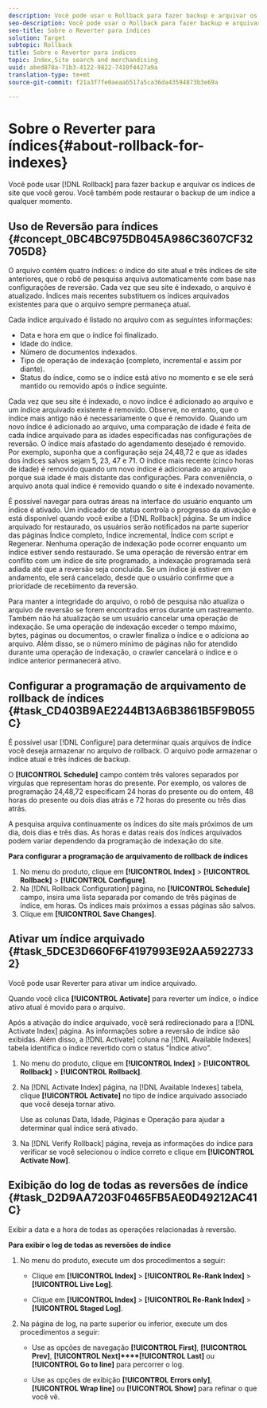```yaml
---
description: Você pode usar o Rollback para fazer backup e arquivar os índices de site que você gerou. Você também pode restaurar o backup de um índice a qualquer momento.
seo-description: Você pode usar o Rollback para fazer backup e arquivar os índices de site que você gerou. Você também pode restaurar o backup de um índice a qualquer momento.
seo-title: Sobre o Reverter para índices
solution: Target
subtopic: Rollback
title: Sobre o Reverter para índices
topic: Index,Site search and merchandising
uuid: abed878a-71b3-4122-9822-7410f4427a9a
translation-type: tm+mt
source-git-commit: f21a3f7fe0aeaab517a5ca36da43594873b3e69a

---
```



# Sobre o Reverter para índices{#about-rollback-for-indexes}

Você pode usar [!DNL Rollback] para fazer backup e arquivar os índices de site que você gerou. Você também pode restaurar o backup de um índice a qualquer momento.

## Uso de Reversão para índices {#concept_0BC4BC975DB045A986C3607CF32705D8}

O arquivo contém quatro índices: o índice do site atual e três índices de site anteriores, que o robô de pesquisa arquiva automaticamente com base nas configurações de reversão. Cada vez que seu site é indexado, o arquivo é atualizado. Índices mais recentes substituem os índices arquivados existentes para que o arquivo sempre permaneça atual.

Cada índice arquivado é listado no arquivo com as seguintes informações:

* Data e hora em que o índice foi finalizado.
* Idade do índice.
* Número de documentos indexados.
* Tipo de operação de indexação (completo, incremental e assim por diante).
* Status do índice, como se o índice está ativo no momento e se ele será mantido ou removido após o índice seguinte.

Cada vez que seu site é indexado, o novo índice é adicionado ao arquivo e um índice arquivado existente é removido. Observe, no entanto, que o índice mais antigo não é necessariamente o que é removido. Quando um novo índice é adicionado ao arquivo, uma comparação de idade é feita de cada índice arquivado para as idades especificadas nas configurações de reversão. O índice mais afastado do agendamento desejado é removido. Por exemplo, suponha que a configuração seja 24,48,72 e que as idades dos índices salvos sejam 5, 23, 47 e 71. O índice mais recente (cinco horas de idade) é removido quando um novo índice é adicionado ao arquivo porque sua idade é mais distante das configurações. Para conveniência, o arquivo anota qual índice é removido quando o site é indexado novamente.

É possível navegar para outras áreas na interface do usuário enquanto um índice é ativado. Um indicador de status controla o progresso da ativação e está disponível quando você exibe a [!DNL Rollback] página. Se um índice arquivado for restaurado, os usuários serão notificados na parte superior das páginas Índice completo, Índice incremental, Índice com script e Regenerar. Nenhuma operação de indexação pode ocorrer enquanto um índice estiver sendo restaurado. Se uma operação de reversão entrar em conflito com um índice de site programado, a indexação programada será adiada até que a reversão seja concluída. Se um índice já estiver em andamento, ele será cancelado, desde que o usuário confirme que a prioridade de recebimento da reversão.

Para manter a integridade do arquivo, o robô de pesquisa não atualiza o arquivo de reversão se forem encontrados erros durante um rastreamento. Também não há atualização se um usuário cancelar uma operação de indexação. Se uma operação de indexação exceder o tempo máximo, bytes, páginas ou documentos, o crawler finaliza o índice e o adiciona ao arquivo. Além disso, se o número mínimo de páginas não for atendido durante uma operação de indexação, o crawler cancelará o índice e o índice anterior permanecerá ativo.

## Configurar a programação de arquivamento de rollback de índices {#task_CD403B9AE2244B13A6B3861B5F9B055C}

É possível usar [!DNL Configure] para determinar quais arquivos de índice você deseja armazenar no arquivo de rollback. O arquivo pode armazenar o índice atual e três índices de backup.

O **[!UICONTROL Schedule]** campo contém três valores separados por vírgulas que representam horas do presente. Por exemplo, os valores de programação 24,48,72 especificam 24 horas do presente ou do ontem, 48 horas do presente ou dois dias atrás e 72 horas do presente ou três dias atrás.

A pesquisa arquiva continuamente os índices do site mais próximos de um dia, dois dias e três dias. As horas e datas reais dos índices arquivados podem variar dependendo da programação de indexação do site.

**Para configurar a programação de arquivamento de rollback de índices**

1. No menu do produto, clique em **[!UICONTROL Index]** > **[!UICONTROL Rollback]** > **[!UICONTROL Configure]**.
1. Na [!DNL Rollback Configuration] página, no **[!UICONTROL Schedule]** campo, insira uma lista separada por comando de três páginas de índice, em horas. Os índices mais próximos a essas páginas são salvos.
1. Clique em **[!UICONTROL Save Changes]**.

## Ativar um índice arquivado {#task_5DCE3D660F6F4197993E92AA59227332}

Você pode usar Reverter para ativar um índice arquivado.

Quando você clica **[!UICONTROL Activate]** para reverter um índice, o índice ativo atual é movido para o arquivo.

Após a ativação do índice arquivado, você será redirecionado para a [!DNL Activate Index] página. As informações sobre a reversão de índice são exibidas. Além disso, a [!DNL Activate] coluna na [!DNL Available Indexes] tabela identifica o índice revertido com o status &quot;Índice ativo&quot;.

1. No menu do produto, clique em **[!UICONTROL Index]** > **[!UICONTROL Rollback]** > **[!UICONTROL Rollback]**.
1. Na [!DNL Activate Index] página, na [!DNL Available Indexes] tabela, clique **[!UICONTROL Activate]** no tipo de índice arquivado associado que você deseja tornar ativo.

   Use as colunas Data, Idade, Páginas e Operação para ajudar a determinar qual índice será ativado.
1. Na [!DNL Verify Rollback] página, reveja as informações do índice para verificar se você selecionou o índice correto e clique em **[!UICONTROL Activate Now]**.

## Exibição do log de todas as reversões de índice {#task_D2D9AA7203F0465FB5AE0D49212AC41C}

Exibir a data e a hora de todas as operações relacionadas à reversão.

**Para exibir o log de todas as reversões de índice**

1. No menu do produto, execute um dos procedimentos a seguir:

   * Clique em **[!UICONTROL Index]** > **[!UICONTROL Re-Rank Index]** > **[!UICONTROL Live Log]**.

   * Clique em **[!UICONTROL Index]** > **[!UICONTROL Re-Rank Index]** > **[!UICONTROL Staged Log]**.

1. Na página de log, na parte superior ou inferior, execute um dos procedimentos a seguir:

   * Use as opções de navegação **[!UICONTROL First]**, **[!UICONTROL Prev]**, **[!UICONTROL Next]****[!UICONTROL Last]** ou **[!UICONTROL Go to line]** para percorrer o log.

   * Use as opções de exibição **[!UICONTROL Errors only]**, **[!UICONTROL Wrap line]** ou **[!UICONTROL Show]** para refinar o que você vê.

